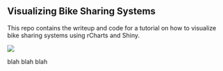 ## Visualizing Bike Sharing Systems 

This repo contains the writeup and code for a tutorial on how to visualize bike sharing systems using rCharts and Shiny.

<a href="http://glimmer.rstudio.com/ramnathv/BikeShare">
<img src=http://www.clipular.com/c?10951071=aD5PWoWf3MjZaDGbvSxV7ZyIeM4&f=.png>
</img>
</a>


blah blah blah


